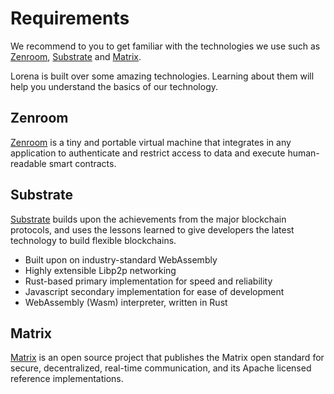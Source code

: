 # Requirements

We recommend to you to get familiar with the technologies we use such as [Zenroom](http://Zenroom.org), [Substrate](https://www.parity.io/substrate/) and [Matrix](https://matrix.org/).

Lorena is built over some amazing technologies. Learning about them will help you understand the basics of our technology.

## Zenroom
[Zenroom](https://dev.zenroom.org/#/?id=quickstart) is a tiny and portable virtual machine that integrates in any application to authenticate and restrict access to data and execute human-readable smart contracts.

## Substrate
[Substrate](https://substrate.dev/docs/en/tutorials/start-a-private-network/) builds upon the achievements from the major blockchain protocols, and uses the lessons learned to give developers the latest technology to build flexible blockchains.

- Built upon on industry-standard WebAssembly
- Highly extensible Libp2p networking
- Rust-based primary implementation for speed and reliability
- Javascript secondary implementation for ease of development
- WebAssembly (Wasm) interpreter, written in Rust

## Matrix
[Matrix](https://matrix.org/docs/guides/installing-synapse) is an open source project that publishes the Matrix open standard for secure, decentralized, real-time communication, and its Apache licensed reference implementations.
